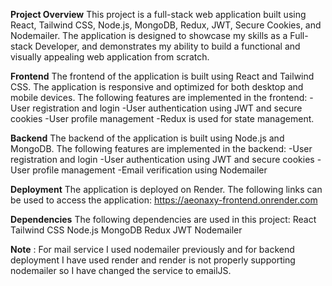 **Project Overview**
This project is a full-stack web application built using React, Tailwind CSS, Node.js, MongoDB, Redux, JWT, Secure Cookies, and Nodemailer. The application is designed to showcase my skills as a Full-stack Developer, and demonstrates my ability to build a functional and visually appealing web application from scratch.

**Frontend**
The frontend of the application is built using React and Tailwind CSS. The application is responsive and optimized for both desktop and mobile devices. The following features are implemented in the frontend:
-User registration and login
-User authentication using JWT and secure cookies
-User profile management
-Redux is used for state management.

**Backend**
The backend of the application is built using Node.js and MongoDB. The following features are implemented in the backend:
-User registration and login
-User authentication using JWT and secure cookies
-User profile management
-Email verification using Nodemailer

**Deployment**
The application is deployed on Render. The following links can be used to access the application:
https://aeonaxy-frontend.onrender.com

**Dependencies**
The following dependencies are used in this project:
React
Tailwind CSS
Node.js
MongoDB
Redux
JWT
Nodemailer

**Note** : For mail service I used nodemailer previously and for backend deployment I have used render and render is not properly supporting nodemailer so I have changed the service to emailJS.
